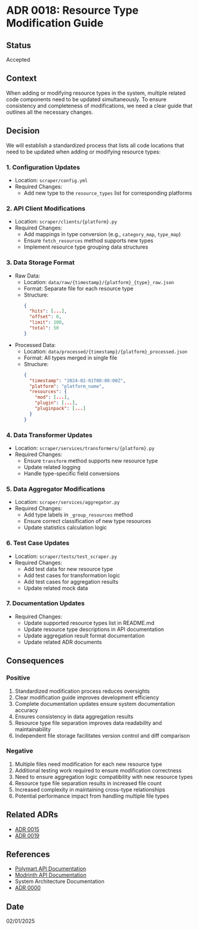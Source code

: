 # ADR 0018: Resource Type Modification Guide

## Status
Accepted

## Context
When adding or modifying resource types in the system, multiple related code components need to be updated simultaneously. To ensure consistency and completeness of modifications, we need a clear guide that outlines all the necessary changes.

## Decision
We will establish a standardized process that lists all code locations that need to be updated when adding or modifying resource types:

### 1. Configuration Updates
- Location: `scraper/config.yml`
- Required Changes:
  - Add new type to the `resource_types` list for corresponding platforms

### 2. API Client Modifications
- Location: `scraper/clients/{platform}.py`
- Required Changes:
  - Add mappings in type conversion (e.g., `category_map`, `type_map`)
  - Ensure `fetch_resources` method supports new types
  - Implement resource type grouping data structures

### 3. Data Storage Format
- Raw Data:
  - Location: `data/raw/{timestamp}/{platform}_{type}_raw.json`
  - Format: Separate file for each resource type
  - Structure:
    ```json
    {
      "hits": [...],
      "offset": 0,
      "limit": 100,
      "total": 50
    }
    ```
- Processed Data:
  - Location: `data/processed/{timestamp}/{platform}_processed.json`
  - Format: All types merged in single file
  - Structure:
    ```json
    {
      "timestamp": "2024-02-01T00:00:00Z",
      "platform": "platform_name",
      "resources": {
        "mod": [...],
        "plugin": [...],
        "pluginpack": [...]
      }
    }
    ```

### 4. Data Transformer Updates
- Location: `scraper/services/transformers/{platform}.py`
- Required Changes:
  - Ensure `transform` method supports new resource type
  - Update related logging
  - Handle type-specific field conversions

### 5. Data Aggregator Modifications
- Location: `scraper/services/aggregator.py`
- Required Changes:
  - Add type labels in `_group_resources` method
  - Ensure correct classification of new type resources
  - Update statistics calculation logic

### 6. Test Case Updates
- Location: `scraper/tests/test_scraper.py`
- Required Changes:
  - Add test data for new resource type
  - Add test cases for transformation logic
  - Add test cases for aggregation results
  - Update related mock data

### 7. Documentation Updates
- Required Changes:
  - Update supported resource types list in README.md
  - Update resource type descriptions in API documentation
  - Update aggregation result format documentation
  - Update related ADR documents

## Consequences

### Positive
1. Standardized modification process reduces oversights
2. Clear modification guide improves development efficiency
3. Complete documentation updates ensure system documentation accuracy
4. Ensures consistency in data aggregation results
5. Resource type file separation improves data readability and maintainability
6. Independent file storage facilitates version control and diff comparison

### Negative
1. Multiple files need modification for each new resource type
2. Additional testing work required to ensure modification correctness
3. Need to ensure aggregation logic compatibility with new resource types
4. Resource type file separation results in increased file count
5. Increased complexity in maintaining cross-type relationships
6. Potential performance impact from handling multiple file types

## Related ADRs
- [ADR 0015](./0015-data-aggregation-and-storage.md)
- [ADR 0019](./0019-new-data-structure.md)

## References
- [Polymart API Documentation](https://polymart.org/wiki/api)
- [Modrinth API Documentation](https://docs.modrinth.com/api-spec/)
- System Architecture Documentation
- [ADR 0000](./0000-adr-writing-convention.md)

## Date
02/01/2025